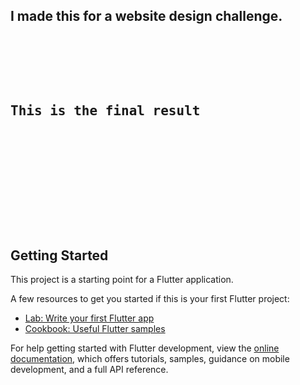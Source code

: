 

<h2>I made this for a website design challenge.</h2>

<pre>
    <div class="container">
        <div class="block two first">
            <h2>This is the final result</h2>
            <div class="wrap">
            <img source="https://i.ibb.co/BPpf9VD/direct-link-generated-from-shareable-link-and-using-in-img-tag-html.jpg"/>
            </div>
        </div>
    </div>
</pre>
## Getting Started

This project is a starting point for a Flutter application.

A few resources to get you started if this is your first Flutter project:

- [Lab: Write your first Flutter app](https://docs.flutter.dev/get-started/codelab)
- [Cookbook: Useful Flutter samples](https://docs.flutter.dev/cookbook)

For help getting started with Flutter development, view the
[online documentation](https://docs.flutter.dev/), which offers tutorials,
samples, guidance on mobile development, and a full API reference.
